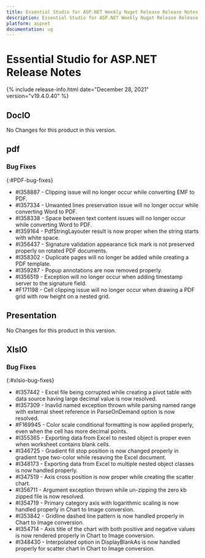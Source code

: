 ```yaml
---
title: Essential Studio for ASP.NET Weekly Nuget Release Release Notes  
description: Essential Studio for ASP.NET Weekly Nuget Release Release Notes  
platform: aspnet
documentation: ug
---
```


# Essential Studio for ASP.NET  Release Notes  

{% include release-info.html date="December 28, 2021"  version="v19.4.0.40" %} 





## DocIO

No Changes for this product in this version.

[//]: # "Delete the contents of this file while new content is added."

## pdf

### Bug Fixes
{:#PDF-bug-fixes}

* \#I358887 - Clipping issue will no longer occur while converting EMF to PDF. 
* \#I357334 - Unwanted lines preservation issue will no longer occur while converting Word to PDF. 
* \#I358338 - Space between text content issues will no longer occur while converting Word to PDF. 
* \#I359164 - PdfStringLayouter result is now proper when the string starts with white space. 
* \#I356437 - Signature validation appearance tick mark is not preserved properly on rotated PDF documents. 
* \#I358302 - Duplicate pages will no longer be added while creating a PDF template. 
* \#I359287 - Popup annotations are now removed properly. 
* \#I356519 - Exception will no longer occur when adding timestamp server to the signature field. 
* \#F171198 - Cell clipping issue will no longer occur when drawing a PDF grid with row height on a nested grid. 

## Presentation

No Changes for this product in this version.

[//]: # "Delete the contents of this file while new content is added."

## XlsIO

### Bug Fixes
{:#xlsio-bug-fixes}

* \#I357442 - Excel file being corrupted while creating a pivot table with data source having large decimal value is now resolved. 
* \#I357309 - Inavlid named exception thrown while parsing named range with external sheet reference in ParseOnDemand option is now resolved. 
* \#F169945 - Color scale conditional formatting is now applied properly, even when the cell has more decimal points. 
* \#I355365 - Exporting data from Excel to nested object is proper even when worksheet contains blank cells. 
* \#I346725 - Gradient fill stop position is now changed properly in gradient type two-color while resaving the Excel document. 
* \#I348173 - Exporting data from Excel to multiple nested object classes is now handled properly. 
* \#I347519 - Axis cross position is now proper while creating the scatter chart. 
* \#I356711 - Argument exception thrown while un-zipping the zero kb zipped file is now resolved. 
* \#I354719 - Primary category axis with logarithmic scaling is now handled properly in Chart to Image conversion. 
* \#I353842 - Gridline dashed line pattern is now handled properly in Chart to Image conversion. 
* \#I354714 - Axis title of the chart with both positive and negative values is now rendered properly in Chart to Image conversion. 
* \#I348430 - Interpolated option in DisplayBlankAs is now handled properly for scatter chart in Chart to Image conversion. 


